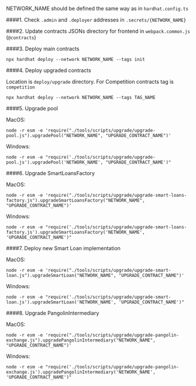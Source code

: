 NETWORK_NAME should be defined the same way as in `hardhat.config.ts`

####1. Check `.admin` and `.deployer` addresses in `.secrets/{NETWORK_NAME}`

####2. Update contracts JSONs directory for frontend in `webpack.common.js` (`@contracts`)

####3. Deploy main contracts

    npx hardhat deploy --network NETWORK_NAME --tags init

####4. Deploy upgraded contracts

Location is `deploy/upgrade` directory. For Competition contracts tag is `competition`

    npx hardhat deploy --network NETWORK_NAME --tags TAG_NAME

####5. Upgrade pool

MacOS:

    node -r esm -e 'require("./tools/scripts/upgrade/upgrade-pool.js").upgradePool("NETWORK_NAME", "UPGRADE_CONTRACT_NAME")'

Windows:

    node -r esm -e "require('./tools/scripts/upgrade/upgrade-pool.js').upgradePool('NETWORK_NAME', "UPGRADE_CONTRACT_NAME')"


####6. Upgrade SmartLoansFactory

MacOS:

    node -r esm -e 'require("./tools/scripts/upgrade/upgrade-smart-loans-factory.js").upgradeSmartLoansFactory("NETWORK_NAME", "UPGRADE_CONTRACT_NAME")'

Windows:

    node -r esm -e "require('./tools/scripts/upgrade/upgrade-smart-loans-factory.js').upgradeSmartLoansFactory('NETWORK_NAME', 'UPGRADE_CONTRACT_NAME')"


####7. Deploy new Smart Loan implementation

MacOS:

    node -r esm -e 'require("./tools/scripts/upgrade/upgrade-smart-loan.js").upgradeSmartLoan("NETWORK_NAME", "UPGRADE_CONTRACT_NAME")'

Windows:

    node -r esm -e "require('./tools/scripts/upgrade/upgrade-smart-loan.js').upgradeSmartLoan('NETWORK_NAME', 'UPGRADE_CONTRACT_NAME')"

####8. Upgrade PangolinIntermediary

MacOS:

    node -r esm -e 'require("./tools/scripts/upgrade/upgrade-pangolin-exchange.js").upgradePangolinIntermediary("NETWORK_NAME", "UPGRADE_CONTRACT_NAME")'

Windows:

    node -r esm -e "require('./tools/scripts/upgrade/upgrade-pangolin-exchange.js').upgradePangolinIntermediary('NETWORK_NAME', 'UPGRADE_CONTRACT_NAME')"
